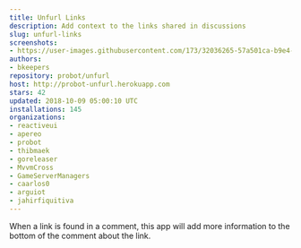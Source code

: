 ```yaml
---
title: Unfurl Links
description: Add context to the links shared in discussions
slug: unfurl-links
screenshots:
- https://user-images.githubusercontent.com/173/32036265-57a501ca-b9e4-11e7-9db3-52374fb7290c.png
authors:
- bkeepers
repository: probot/unfurl
host: http://probot-unfurl.herokuapp.com
stars: 42
updated: 2018-10-09 05:00:10 UTC
installations: 145
organizations:
- reactiveui
- apereo
- probot
- thibmaek
- goreleaser
- MvvmCross
- GameServerManagers
- caarlos0
- arguiot
- jahirfiquitiva
---
```


When a link is found in a comment, this app will add more information to the bottom of the comment about the link.
